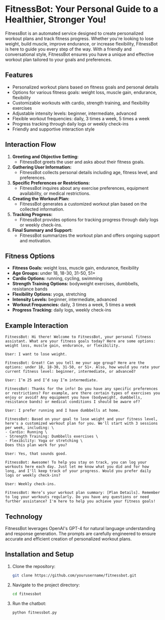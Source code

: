 # **FitnessBot: Your Personal Guide to a Healthier, Stronger You!**

FitnessBot is an automated service designed to create personalized workout plans and track fitness progress. Whether you're looking to lose weight, build muscle, improve endurance, or increase flexibility, FitnessBot is here to guide you every step of the way. With a friendly and conversational style, FitnessBot ensures you have a unique and effective workout plan tailored to your goals and preferences.

## Features
- Personalized workout plans based on fitness goals and personal details
- Options for various fitness goals: weight loss, muscle gain, endurance, flexibility
- Customizable workouts with cardio, strength training, and flexibility exercises
- Adjustable intensity levels: beginner, intermediate, advanced
- Flexible workout frequencies: daily, 3 times a week, 5 times a week
- Progress tracking through daily logs or weekly check-ins
- Friendly and supportive interaction style

## Interaction Flow
1. **Greeting and Objective Setting:**
   - FitnessBot greets the user and asks about their fitness goals.
2. **Gathering User Information:**
   - FitnessBot collects personal details including age, fitness level, and preferences.
3. **Specific Preferences or Restrictions:**
   - FitnessBot inquires about any exercise preferences, equipment availability, or medical restrictions.
4. **Creating the Workout Plan:**
   - FitnessBot generates a customized workout plan based on the collected information.
5. **Tracking Progress:**
   - FitnessBot provides options for tracking progress through daily logs or weekly check-ins.
6. **Final Summary and Support:**
   - FitnessBot summarizes the workout plan and offers ongoing support and motivation.

## Fitness Options
- **Fitness Goals:** weight loss, muscle gain, endurance, flexibility
- **Age Groups:** under 18, 18-30, 31-50, 51+
- **Cardio Options:** running, cycling, swimming
- **Strength Training Options:** bodyweight exercises, dumbbells, resistance bands
- **Flexibility Options:** yoga, stretching
- **Intensity Levels:** beginner, intermediate, advanced
- **Workout Frequencies:** daily, 3 times a week, 5 times a week
- **Progress Tracking:** daily logs, weekly check-ins

## Example Interaction
```text
FitnessBot: Hi there! Welcome to FitnessBot, your personal fitness assistant. What are your fitness goals today? Here are some options: weight loss, muscle gain, endurance, or flexibility.

User: I want to lose weight.

FitnessBot: Great! Can you tell me your age group? Here are the options: under 18, 18-30, 31-50, or 51+. Also, how would you rate your current fitness level: beginner, intermediate, or advanced?

User: I’m 25 and I’d say I’m intermediate.

FitnessBot: Thanks for the info! Do you have any specific preferences or restrictions? For example, are there certain types of exercises you enjoy or avoid? Any equipment you have (bodyweight, dumbbells, resistance bands) or medical conditions I should be aware of?

User: I prefer running and I have dumbbells at home.

FitnessBot: Based on your goal to lose weight and your fitness level, here's a customized workout plan for you. We'll start with 3 sessions per week, including: \
- Cardio: Running \
- Strength Training: Dumbbells exercises \
- Flexibility: Yoga or stretching \
Does this plan work for you?

User: Yes, that sounds good.

FitnessBot: Awesome! To help you stay on track, you can log your workouts here each day. Just let me know what you did and for how long, and I'll keep track of your progress. Would you prefer daily logs or weekly check-ins?

User: Weekly check-ins.

FitnessBot: Here’s your workout plan summary: [Plan Details]. Remember to log your workouts regularly. Do you have any questions or need further assistance? I'm here to help you achieve your fitness goals!
```

## Technology
FitnessBot leverages OpenAI's GPT-4 for natural language understanding and response generation. The prompts are carefully engineered to ensure accurate and efficient creation of personalized workout plans.

## Installation and Setup
1. Clone the repository:
   ```bash
   git clone https://github.com/yourusername/fitnessbot.git
   ```
2. Navigate to the project directory:
   ```bash
   cd fitnessbot
   ```

3. Run the chatbot:
   ```bash
   python fitnessbot.py
   ```
